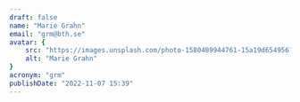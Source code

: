 ```yaml
---
draft: false
name: "Marie Grahn"
email: "grm@bth.se"
avatar: {
    src: "https://images.unsplash.com/photo-1580489944761-15a19d654956?&fit=crop&w=280",
    alt: "Marie Grahn"
}
acronym: "grm"
publishDate: "2022-11-07 15:39"
---
```

